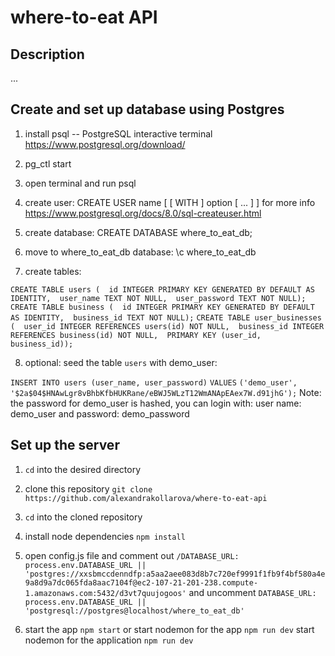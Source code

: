 # where-to-eat API

## Description

...

## Create and set up database using Postgres

1. install psql -- PostgreSQL interactive terminal https://www.postgresql.org/download/

2. pg_ctl start 

3. open terminal and run psql

4. create user: CREATE USER name [ [ WITH ] option [ ... ] ]
for more info https://www.postgresql.org/docs/8.0/sql-createuser.html

5. create database: CREATE DATABASE where_to_eat_db;

6. move to where_to_eat_db database: \c where_to_eat_db

7. create tables:

`CREATE TABLE users (  id INTEGER PRIMARY KEY GENERATED BY DEFAULT AS IDENTITY,  user_name TEXT NOT NULL,  user_password TEXT NOT NULL);`
`CREATE TABLE business (  id INTEGER PRIMARY KEY GENERATED BY DEFAULT AS IDENTITY,  business_id TEXT NOT NULL);`
`CREATE TABLE user_businesses (  user_id INTEGER REFERENCES users(id) NOT NULL,  business_id INTEGER REFERENCES business(id) NOT NULL,  PRIMARY KEY (user_id, business_id));`

8. optional: seed the table `users` with demo_user:

`INSERT INTO users (user_name, user_password)`
    `VALUES`
        `('demo_user', '$2a$04$HNAwLgr8vBhbKfbHUKRane/eBWJ5WLzT12WmANApEAex7W.d91jhG');`
Note: the password for demo_user is hashed, you can login with:
  user name: demo_user and password: demo_password

## Set up the server

1. `cd` into the desired directory

2. clone this repository `git clone https://github.com/alexandrakollarova/where-to-eat-api`

3. `cd` into the cloned repository

4. install node dependencies `npm install`

5. open config.js file and comment out 
`/DATABASE_URL: process.env.DATABASE_URL || 'postgres://xxsbmccdenndfp:a5aa2aee083d8b7c720ef9991f1fb9f4bf580a4e9a8d9a7dc065fda8aac7104f@ec2-107-21-201-238.compute-1.amazonaws.com:5432/d3vt7quujogoos'`
and uncomment
`DATABASE_URL: process.env.DATABASE_URL || 'postgresql://postgres@localhost/where_to_eat_db'`

6. start the app `npm start` or start nodemon for the app `npm run dev` start nodemon for the application `npm run dev`
